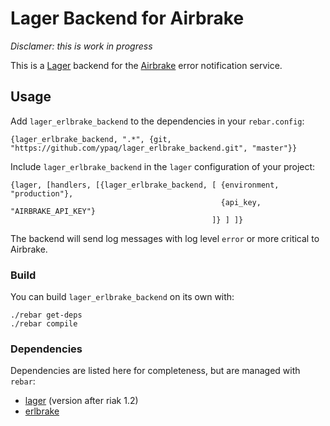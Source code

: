 # Lager Backend for Airbrake

*Disclamer: this is work in progress*

This is a [Lager][lager] backend for the [Airbrake][airbrake] error notification service. 


## Usage

Add `lager_erlbrake_backend` to the dependencies in your `rebar.config`:

    {lager_erlbrake_backend, ".*", {git, "https://github.com/ypaq/lager_erlbrake_backend.git", "master"}}

Include `lager_erlbrake_backend` in the `lager` configuration of your project:

    {lager, [handlers, [{lager_erlbrake_backend, [ {environment, "production"},
                                                   {api_key, "AIRBRAKE_API_KEY"}
                                                 ]} ] ]}

The backend will send log messages with log level `error` or more critical to Airbrake.


### Build

You can build `lager_erlbrake_backend` on its own with: 

    ./rebar get-deps
    ./rebar compile


### Dependencies

Dependencies are listed here for completeness, but are managed with `rebar`:

* [lager][lager] (version after riak 1.2) 
* [erlbrake][erlbrake]


[lager]: <http://github.com/basho/lager> "Lager"
[erlbrake]: <http://github.com/kenpratt/erlbrake> "Erlbrake"
[airbrake]: <http://airbrake.io> "Airbrake"

